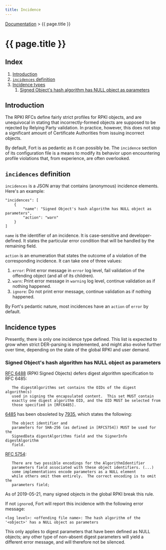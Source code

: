 ```yaml
---
title: Incidence
---
```

 
[Documentation](index.html) > {{ page.title }}

# {{ page.title }} 

## Index

1. [Introduction](#introduction)
2. [`incidences` definition](#incidences-definition)
3. [Incidence types](#incidence-types)
	1. [Signed Object's hash algorithm has NULL object as parameters](#signed-objects-hash-algorithm-has-null-object-as-parameters)

## Introduction

The RPKI RFCs define fairly strict profiles for RPKI objects, and are unequivocal in stating that incorrectly-formed objects are supposed to be rejected by Relying Party validation. In practice, however, this does not stop a significant amount of Certificate Authorities from issuing incorrect objects.

By default, Fort is as pedantic as it can possibly be. The `incidence` section of its configuration file is a means to modify its behavior upon encountering profile violations that, from experience, are often overlooked.

## `incidences` definition

`incidences` is a JSON array that contains (anonymous) incidence elements. Here's an example:

```
"incidences": [
	{
		"name": "Signed Object's hash algorithm has NULL object as parameters",
		"action": "warn"
	}
]
```

`name` is the identifier of an incidence. It is case-sensitive and developer-defined. It states the particular error condition that will be handled by the remaining field.

`action` is an enumeration that states the outcome of a violation of the corresponding incidence. It can take one of three values:

1. `error`: Print error message in `error` log level, fail validation of the offending object (and all of its children).
2. `warn`: Print error message in `warning` log level, continue validation as if nothing happened.
3. `ignore`: Do not print error message, continue validation as if nothing happened.

By Fort's pedantic nature, most incidences have an `action` of `error` by default.

## Incidence types

Presently, there is only one incidence type defined. This list is expected to grow when strict DER-parsing is implemented, and might also evolve further over time, depending on the state of the global RPKI and user demand.

### Signed Object's hash algorithm has NULL object as parameters

[RFC 6488](https://tools.ietf.org/html/rfc6488) (RPKI Signed Objects) defers digest algorithm specification to RFC 6485:

```
   The digestAlgorithms set contains the OIDs of the digest algorithm(s)
   used in signing the encapsulated content.  This set MUST contain
   exactly one digest algorithm OID, and the OID MUST be selected from
   those specified in [RFC6485].
```

[6485](https://tools.ietf.org/html/rfc6485) has been obsoleted by [7935](https://tools.ietf.org/html/rfc7935), which states the following:

```
   The object identifier and
   parameters for SHA-256 (as defined in [RFC5754]) MUST be used for the
   SignedData digestAlgorithms field and the SignerInfo digestAlgorithm
   field.
```

[RFC 5754](https://tools.ietf.org/html/rfc5754):

```
   There are two possible encodings for the AlgorithmIdentifier
   parameters field associated with these object identifiers. (...)
   some implementations encode parameters as a NULL element
   while others omit them entirely.  The correct encoding is to omit the
   parameters field;
```

As of 2019-05-21, many signed objects in the global RPKI break this rule.

If not `ignore`d, Fort will report this incidence with the following error message:

```
<log level>: <offending file name>: The hash algorithm of the '<object>' has a NULL object as parameters
```

This only applies to digest parameters that have been defined as NULL objects; any other type of non-absent digest parameters will yield a different error message, and will therefore not be silenced.

